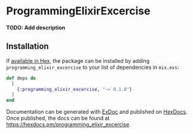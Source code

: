 # ProgrammingElixirExcercise

**TODO: Add description**

## Installation

If [available in Hex](https://hex.pm/docs/publish), the package can be installed
by adding `programming_elixir_excercise` to your list of dependencies in `mix.exs`:

```elixir
def deps do
  [
    {:programming_elixir_excercise, "~> 0.1.0"}
  ]
end
```

Documentation can be generated with [ExDoc](https://github.com/elixir-lang/ex_doc)
and published on [HexDocs](https://hexdocs.pm). Once published, the docs can
be found at <https://hexdocs.pm/programming_elixir_excercise>.

